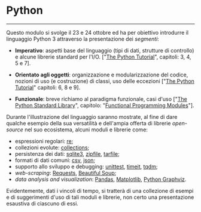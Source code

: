 # Python

---

Questo modulo si svolge il 23 e 24 ottobre ed ha per obiettivo introdurre il
linguaggio Python 3 attraverso la presentazione dei *segmenti*:

* **Imperativo**: 
    aspetti base del linguaggio (tipi di dati, strutture di controllo) e
    alcune librerie standard per l'I/O. ["[The Python
    Tutorial](https://docs.python.org/3/tutorial/)", capitoli: 3, 4, 5 e 7].

* **Orientato agli oggetti**:
    organizzazione e modularizzazione del codice, nozioni di uso (e
    costruzione) di classi, uso delle eccezioni ["[The Python
    Tutorial](https://docs.python.org/3/tutorial/)" capitoli: 6, 8 e
    9].

* **Funzionale**:
    breve richiamo al paradigma funzionale, casi d'uso ["[The Python
    Standard Library](https://docs.python.org/3/library/index.html)", capitolo: 
    "[Functional Programming Modules](https://docs.python.org/3/library/functional.html)"].

Durante l'illustrazione del linguaggio saranno mostrate, al fine di
dare qualche esempio della sua versatilità e dell'ampia offerta di
librerie *open-source* nel suo ecosistema, alcuni moduli e librerie
come:

* espressioni regolari:
  [re](https://docs.python.org/3/library/re.html);
* collezioni evolute:
  [collections](https://docs.python.org/3/library/collections.html);
* persistenza dei dati:
  [sqlite3](https://docs.python.org/3/library/sqlite3.html),
  [zipfile](https://docs.python.org/3/library/zipfile.html),
  [tarfile](https://docs.python.org/3/library/tarfile.html);
* formati di dati comuni:
  [csv](https://docs.python.org/3/library/csv.html),
  [json](https://docs.python.org/3/library/json.html);
* supporto allo sviluppo e debugging:
  [unittest](https://docs.python.org/3/library/unittest.html),
  [timeit](https://docs.python.org/3/library/timeit.html),
  [tqdm](https://github.com/tqdm/tqdm);
* *web-scraping*:
  [Requests](http://python-requests.org/),
  [Beautiful Soup](https://www.crummy.com/software/BeautifulSoup/bs4/doc/);
* *data analysis and visualization*:
  [Pandas](https://pandas.pydata.org/),
  [Matplotlib](https://matplotlib.org/), 
  [Python Graphviz](https://github.com/xflr6/graphviz).

Evidentemente, dati i vincoli di tempo, si tratterà di una collezione di
esempi e di suggerimenti d'uso di tali moduli e librerie, non certo una
presentazione esaustiva di ciascuno di essi.

